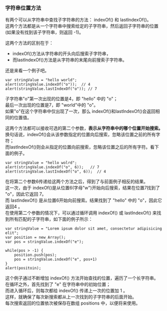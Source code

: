 ### 字符串位置方法

有两个可以从字符串中查找子字符串的方法： indexOf() 和 lastIndexOf()。  
这两个方法都是从一个字符串中搜索给定的子字符串，然后返回子字符串的位置  
(如果没有找到该子字符串，则返回 -1)。  

这两个方法的区别在于：
 - indexOf()方法从字符串的开头向后搜索子字符串，  
 - 而lastIndexOf()方法是从字符串的末尾向前搜索子字符串。  
 
还是来看一个例子吧。

	var stringValue = "hello world";
    alert(stringValue.indexOf("o"));  // 4
    alert(stringValue.lastIndexOf("o")); // 7

子字符串"o"第一次出现的位置是4，即 "hello" 中的 "o"；  
最后一次出现的位置是7，即 "world"中的 "o"。  
如果"o"在这个字符串中仅出现了一次，那么 indexOf()和lastIndexOf()会返回相同的位置值。  

这两个方法都可以接收可选的第二个参数，**表示从字符串中的哪个位置开始搜索。**  
换句话说，indexOf()会从该参数指定的位置向后搜索，忽略该位置之前的所有字符；  
而lastIndexOf()则会从指定的位置向前搜索，忽略该位置之后的所有字符。看下面的例子。  
     
	var stringValue = "hello wolrd";
    alert(stringValue.indexOf("o", 6));   // 7
    alert(stringValue.lastIndexOf("o", 6));  // 4

在将第二个参数6传递给这两个方法之后，得到了与前面例子相反的结果。  
这一次，由于 indexOf()是从位置6(字母"w")开始向后搜索，结果在位置7找到了 "o"，因此它返回 7。  
而 lastIndexOf() 是从位置6开始向前搜索。结果找到了 "hello" 中的 "o"，因此它返回4 。  
在使用第二个参数的情况下，可以通过循环调用 indexOf() 或 lastIndexOf() 来找到所有匹配的子字符串，如下面的例子所示：
     
	var stringValue = "Lorem ipsum dolor sit amet, consectetur adipisicing elit";
    var position = new Array();
    var pos = stringValue.indexOf("e");

    while(pos > -1) {
    	position.push(pos);
        pos = stringValue.indexOf("e", pos+1)
    }
    alert(positoin);

这个例子通过不断增加 indexOf() 方法开始查找的位置，遍历了一个长字符串。  
在循环之外，首先找到了 "e" 在字符串中的初始位置；  
而进入循环后，则每次都给 indexOf() 传递上一次的位置加 1 。  
这样，就确保了每次新搜索都从上一次找到的子字符串的后面开始。  
每次搜索返回的位置依次被保存在数组 positions 中，以便将来使用。  


